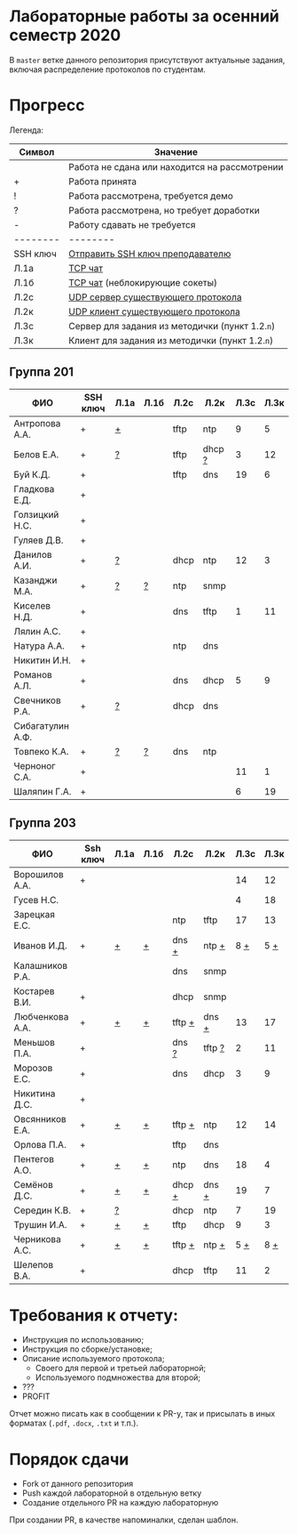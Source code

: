 # Лабораторные работы за осенний семестр 2020

В `master` ветке данного репозитория присутствуют актуальные задания, включая 
распределение протоколов по студентам.

# Прогресс

Легенда:

| Символ   | Значение                                                                                   |
| --       | --                                                                                         |
|          | Работа не сдана или находится на рассмотрении                                              |
| +        | Работа принята                                                                             |
| !        | Работа рассмотрена, требуется демо                                                         |
| ?        | Работа рассмотрена, но требует доработки                                                   |
| -        | Работу сдавать не требуется                                                                |
| -------- | --------                                                                                   |
| SSH ключ | [Отправить SSH ключ преподавателю](https://insysnw.github.io/labs/900-ssh-keygen/)         |
| Л.1a     | [TCP чат](https://insysnw.github.io/labs/01-tcp-chat/)                                     |
| Л.1б     | [TCP чат](https://insysnw.github.io/labs/01-tcp-chat/) (неблокирующие сокеты)              |
| Л.2c     | [UDP сервер существующего протокола](https://insysnw.github.io/labs/02-udp-real-protocol/) |
| Л.2к     | [UDP клиент существующего протокола](https://insysnw.github.io/labs/02-udp-real-protocol/) |
| Л.3с     | Сервер для задания из методички (пункт 1.2.`n`)                                            |
| Л.3к     | Клиент для задания из методички (пункт 1.2.`n`)                                            |

## Группа 201

| ФИО              | SSH ключ | Л.1a               | Л.1б              | Л.2c | Л.2к | Л.3с | Л.3к |
| --               | --       | --                 | --                | --   | --   | --   | --   |
| Антропова А.А.   | +        | [+](../../pull/21) |                   | tftp | ntp  | 9    | 5    |
| Белов Е.А.       | +        | [?](../../pull/10) |                   | tftp | dhcp [?](../../pull/43) | 3    | 12   |
| Буй К.Д.         | +        |                    |                   | tftp | dns  | 19   | 6    |
| Гладкова Е.Д.    | +        |                    |                   |      |      |      |      |
| Голзицкий Н.С.   | +        |                    |                   |      |      |      |      |
| Гуляев Д.В.      | +        |                    |                   |      |      |      |      |
| Данилов А.И.     | +        | [?](../../pull/8)  |                   | dhcp | ntp  | 12   | 3    |
| Казанджи М.А.    | +        | [?](../../pull/7)  | [?](../../pull/7) | ntp  | snmp |      |      |
| Киселев Н.Д.     | +        |                    |                   | dns  | tftp | 1    | 11   |
| Лялин А.С.       | +        |                    |                   |      |      |      |      |
| Натура А.А.      | +        |                    |                   | ntp  | dns  |      |      |
| Никитин И.Н.     | +        |                    |                   |      |      |      |      |
| Романов А.Л.     | +        |                    |                   | dns  | dhcp | 5    | 9    |
| Свечников Р.А.   | +        | [?](../../pull/6)  |                   | dhcp | dns  |      |      |
| Сибагатулин А.Ф. |          |                    |                   |      |      |      |      |
| Товпеко К.А.     | +        | [?](../../pull/2)  | [?](../../pull/2) | dns  | ntp  |      |      |
| Черноног С.А.    | +        |                    |                   |      |      | 11   | 1    |
| Шаляпин Г.А.     | +        |                    |                   |      |      | 6    | 19   |

## Группа 203

| ФИО             | Ssh ключ | Л.1a               | Л.1б               | Л.2с                    | Л.2к                    | Л.3с                 | Л.3к                 |
| --              | --       | --                 | --                 | --                      | --                      | --                   | --                   |
| Ворошилов А.А.  | +        |                    |                    |                         |                         | 14                   | 12                   |
| Гусев Н.С.      |          |                    |                    |                         |                         | 4                    | 18                   |
| Зарецкая Е.С.   |          |                    |                    | ntp                     | tftp                    | 17                   | 13                   |
| Иванов И.Д.     | +        | [+](../../pull/48) | [+](../../pull/13) | dns [+](../../pull/35)  | ntp [+](../../pull/26)  | 8 [+](../../pull/55) | 5 [+](../../pull/51) |
| Калашников Р.А. |          |                    |                    | dns                     | snmp                    |                      |                      |
| Костарев В.И.   | +        |                    |                    | dhcp                    | snmp                    |                      |                      |
| Любченкова А.А. | +        | [+](../../pull/15) | [+](../../pull/39) | tftp [+](../../pull/23) | dns [+](../../pull/19)  | 13                   | 17                   |
| Меньшов П.А.    | +        |                    |                    | dns [?](../../pull/20)  | tftp [?](../../pull/24) | 2                    | 11                   |
| Морозов Е.С.    | +        |                    |                    | dns                     | dhcp                    | 3                    | 9                    |
| Никитина Д.С.   | +        |                    |                    |                         |                         |                      |                      |
| Овсянников Е.А. | +        | [+](../../pull/11) | [+](../../pull/16) | tftp [+](../../pull/44) | ntp                     | 12                   | 14                   |
| Орлова П.А.     | +        |                    |                    | tftp                    | dns                     |                      |                      |
| Пентегов А.О.   | +        | [+](../../pull/30) | [+](../../pull/31) | ntp                     | dns                     | 18                   | 4                    |
| Семёнов Д.С.    | +        | [+](../../pull/4)  | [+](../../pull/42) | dhcp [+](../../pull/32) | dns [+](../../pull/40)  | 19                   | 7                    |
| Середин К.В.    | +        | [?](../../pull/5)  |                    | dhcp                    | ntp                     | 7                    | 19                   |
| Трушин И.А.     | +        | [+](../../pull/49) | [+](../../pull/41) | tftp                    | dhcp                    | 9                    | 3                    |
| Черникова А.С.  | +        | [+](../../pull/47) | [+](../../pull/14) | tftp [+](../../pull/22) | ntp [+](../../pull/25)  | 5 [+](../../pull/52) | 8 [+](../../pull/56) |
| Шелепов В.А.    | +        |                    |                    | dhcp                    | tftp                    | 11                   | 2                    |

# Требования к отчету:

* Инструкция по использованию;
* Инструкция по сборке/установке;
* Описание используемого протокола;
  * Своего для первой и третьей лабораторной;
  * Используемого подмножества для второй;
* ???
* PROFIT

Отчет можно писать как в сообщении к PR-у, так и присылать в иных 
форматах (`.pdf`, `.docx`, `.txt` и т.п.).

# Порядок сдачи

* Fork от данного репозитория
* Push каждой лабораторной в отдельную ветку
* Создание отдельного PR на каждую лабораторную

При создании PR, в качестве напоминалки, сделан шаблон.
